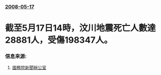 ### [2008-05-17](/news/2008/05/17/index.md)

##### 
# 截至5月17日14時，汶川地震死亡人數達28881人，受傷198347人。




### 信息来源:

1. [國務院新聞辦公室](http://www.scio.gov.cn/syyw/ejtt/200805/t175273.htm)
